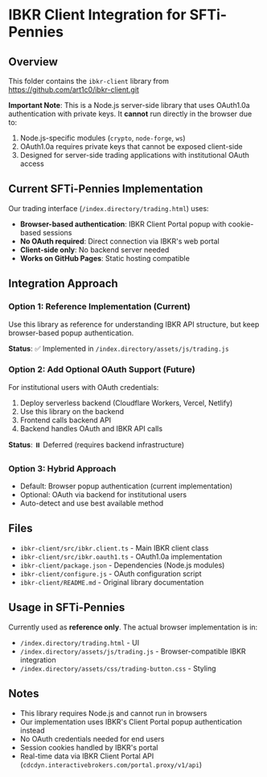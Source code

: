 # IBKR Client Integration for SFTi-Pennies

## Overview

This folder contains the `ibkr-client` library from https://github.com/art1c0/ibkr-client.git

**Important Note**: This is a Node.js server-side library that uses OAuth1.0a authentication with private keys. It **cannot** run directly in the browser due to:

1. Node.js-specific modules (`crypto`, `node-forge`, `ws`)  
2. OAuth1.0a requires private keys that cannot be exposed client-side
3. Designed for server-side trading applications with institutional OAuth access

## Current SFTi-Pennies Implementation

Our trading interface (`/index.directory/trading.html`) uses:
- **Browser-based authentication**: IBKR Client Portal popup with cookie-based sessions
- **No OAuth required**: Direct connection via IBKR's web portal
- **Client-side only**: No backend server needed
- **Works on GitHub Pages**: Static hosting compatible

## Integration Approach

### Option 1: Reference Implementation (Current)
Use this library as reference for understanding IBKR API structure, but keep browser-based popup authentication.

**Status**: ✅ Implemented in `/index.directory/assets/js/trading.js`

### Option 2: Add Optional OAuth Support (Future)
For institutional users with OAuth credentials:
1. Deploy serverless backend (Cloudflare Workers, Vercel, Netlify)
2. Use this library on the backend
3. Frontend calls backend API
4. Backend handles OAuth and IBKR API calls

**Status**: ⏸️ Deferred (requires backend infrastructure)

### Option 3: Hybrid Approach
- Default: Browser popup authentication (current implementation)
- Optional: OAuth via backend for institutional users
- Auto-detect and use best available method

## Files

- `ibkr-client/src/ibkr.client.ts` - Main IBKR client class
- `ibkr-client/src/ibkr.oauth1.ts` - OAuth1.0a implementation
- `ibkr-client/package.json` - Dependencies (Node.js modules)
- `ibkr-client/configure.js` - OAuth configuration script
- `ibkr-client/README.md` - Original library documentation

## Usage in SFTi-Pennies

Currently used as **reference only**. The actual browser implementation is in:
- `/index.directory/trading.html` - UI
- `/index.directory/assets/js/trading.js` - Browser-compatible IBKR integration
- `/index.directory/assets/css/trading-button.css` - Styling

## Notes

- This library requires Node.js and cannot run in browsers
- Our implementation uses IBKR's Client Portal popup authentication instead
- No OAuth credentials needed for end users
- Session cookies handled by IBKR's portal
- Real-time data via IBKR Client Portal API (`cdcdyn.interactivebrokers.com/portal.proxy/v1/api`)

